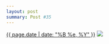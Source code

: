 ```yaml
---
layout: post
summary: Post #35
---
```


<p>
  <time><a href="/35">{{ page.date | date: "%B %e, %Y" }}</a></time>
  <a href="/35"><img src="{{ site.assets_url }}/35-640.jpg" srcset="{{ site.assets_url }}/35-1280.jpg 1280w, {{ site.assets_url }}/35-960.jpg 960w, {{ site.assets_url }}/35-640.jpg 640w, {{ site.assets_url }}/35-320.jpg 320w" sizes="(min-width: 700px) 50vw, calc(100vw - 2rem)" /></a>
</p>
